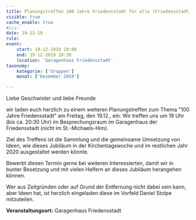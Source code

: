 ```yaml
---
title: Planungstreffen 100 Jahre Friedensstadt für alle (Friedensstadt, nicht im St.-Michaels-Heim)
visible: true
cache_enable: true
#ics: 
date: 19-12-19
rule: 
event:
	start: 19-12-2019 19:00
	end: 19-12-2019 20:30
	location: 'Garagenhaus Friedensstadt'
taxonomy:
	kategorie: ['Gruppen']
	monat: ['Dezember 2019']

---
```

Liebe Geschwister und liebe Freunde
 
wir laden euch herzlich zu einem weiteren Planungstreffen zum Thema "100 Jahre Friedensstadt" am Freitag, den 19.12., ein.
Wir treffen uns um 19 Uhr (bis ca. 20:30 Uhr) im Besprechungsraum im Garagenhaus der Friedensstadt (nicht im St.-Michaels-Him).
 
Ziel des Treffens ist die Sammlung und die gemeinsame Umsetzung von Ideen, wie dieses Jubiläum in der Kirchentagswoche und im restlichen Jahr 2020 ausgestaltet werden könnte.
 
Bewerbt diesen Termin gerne bei weiteren Interessierten, damit wir in bunter Besetzung und mit vielen Helfern an dieses Jubiläum herangehen können.

Wer aus Zeitgründen oder auf Grund der Entfernung nicht dabei sein kann, aber Ideen hat, ist herzlich eingeladen diese im Vorfeld Daniel Stolpe mitzuteilen.



**Veranstaltungsort:** Garagenhaus Friedensstadt

